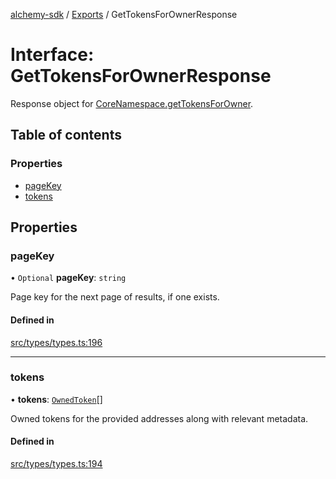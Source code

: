[alchemy-sdk](../README.md) / [Exports](../modules.md) / GetTokensForOwnerResponse

# Interface: GetTokensForOwnerResponse

Response object for [CoreNamespace.getTokensForOwner](../classes/CoreNamespace.md#gettokensforowner).

## Table of contents

### Properties

- [pageKey](GetTokensForOwnerResponse.md#pagekey)
- [tokens](GetTokensForOwnerResponse.md#tokens)

## Properties

### pageKey

• `Optional` **pageKey**: `string`

Page key for the next page of results, if one exists.

#### Defined in

[src/types/types.ts:196](https://github.com/alchemyplatform/alchemy-sdk-js/blob/905f87c/src/types/types.ts#L196)

___

### tokens

• **tokens**: [`OwnedToken`](OwnedToken.md)[]

Owned tokens for the provided addresses along with relevant metadata.

#### Defined in

[src/types/types.ts:194](https://github.com/alchemyplatform/alchemy-sdk-js/blob/905f87c/src/types/types.ts#L194)
